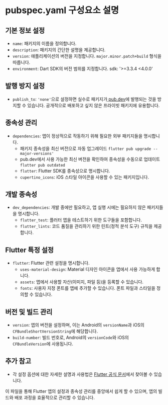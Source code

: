 # pubspec.yaml 구성요소 설명

## 기본 정보 설정
- `name`: 패키지의 이름을 정의합니다.
- `description`: 패키지의 간단한 설명을 제공합니다.
- `version`: 애플리케이션의 버전을 지정합니다. `major.minor.patch+build` 형식을 따릅니다.
- `environment`: Dart SDK의 버전 범위를 지정합니다. sdk: '>=3.3.4 <4.0.0'

## 발행 방지 설정
- `publish_to`: `'none'`으로 설정하면 실수로 패키지가[ pub.dev](https://pub.dev/)에 발행되는 것을 방지할 수 있습니다. 공개적으로 배포하고 싶지 않은 프라이빗 패키지에 유용합니다.

## 종속성 관리
- `dependencies`: 앱이 정상적으로 작동하기 위해 필요한 외부 패키지들을 명시합니다.
	- 패키지 종속성을 최신 버전으로 자동 업그레이드
		 `flutter pub upgrade --major-versions'`
	 -  pub.dev에서 사용 가능한 최신 버전을 확인하여 종속성을 수동으로 업데이트
		  `flutter pub outdated` 
  - `flutter`: Flutter SDK를 종속성으로 명시합니다.
  - `cupertino_icons`: iOS 스타일 아이콘을 사용할 수 있는 패키지입니다.

## 개발 종속성
- `dev_dependencies`: 개발 중에만 필요하고, 앱 실행 시에는 필요하지 않은 패키지들을 명시합니다.
  - `flutter_test`: 플러터 앱을 테스트하기 위한 도구들을 포함합니다.
  - `flutter_lints`: 코드 품질을 관리하기 위한 린트(정적 분석 도구) 규칙을 제공합니다.

## Flutter 특정 설정
- `flutter`: Flutter 관련 설정을 명시합니다.
  - `uses-material-design`: Material 디자인 아이콘을 앱에서 사용 가능하게 합니다.
  - `assets`: 앱에서 사용할 자산(이미지, 파일 등)을 등록할 수 있습니다.
  - `fonts`: 사용자 지정 폰트를 앱에 추가할 수 있습니다. 폰트 파일과 스타일을 정의할 수 있습니다.

## 버전 및 빌드 관리
- `version`: 앱의 버전을 설정하며, 이는 Android의 `versionName`과 iOS의 `CFBundleShortVersionString`에 해당합니다.
- `build-number`: 빌드 번호로, Android의 `versionCode`와 iOS의 `CFBundleVersion`에 사용됩니다.

## 추가 참고
- 각 설정 옵션에 대한 자세한 설명과 사용법은 [Flutter 공식 문서](https://flutter.dev/docs)에서 찾아볼 수 있습니다.

이 파일을 통해 Flutter 앱의 설정과 종속성 관리를 중앙에서 쉽게 할 수 있으며, 앱의 빌드와 배포 과정을 효율적으로 관리할 수 있습니다.
